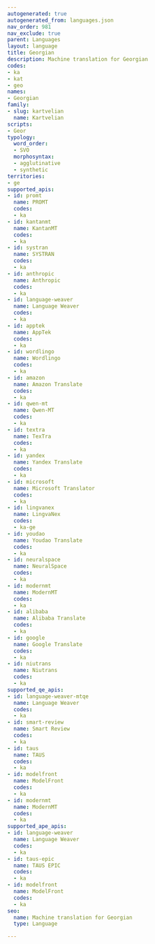 ```yaml
---
autogenerated: true
autogenerated_from: languages.json
nav_order: 981
nav_exclude: true
parent: Languages
layout: language
title: Georgian
description: Machine translation for Georgian
codes:
- ka
- kat
- geo
names:
- Georgian
family:
- slug: kartvelian
  name: Kartvelian
scripts:
- Geor
typology:
  word_order:
  - SVO
  morphosyntax:
  - agglutinative
  - synthetic
territories:
- ge
supported_apis:
- id: promt
  name: PROMT
  codes:
  - ka
- id: kantanmt
  name: KantanMT
  codes:
  - ka
- id: systran
  name: SYSTRAN
  codes:
  - ka
- id: anthropic
  name: Anthropic
  codes:
  - ka
- id: language-weaver
  name: Language Weaver
  codes:
  - ka
- id: apptek
  name: AppTek
  codes:
  - ka
- id: wordlingo
  name: Wordlingo
  codes:
  - ka
- id: amazon
  name: Amazon Translate
  codes:
  - ka
- id: qwen-mt
  name: Qwen-MT
  codes:
  - ka
- id: textra
  name: TexTra
  codes:
  - ka
- id: yandex
  name: Yandex Translate
  codes:
  - ka
- id: microsoft
  name: Microsoft Translator
  codes:
  - ka
- id: lingvanex
  name: LingvaNex
  codes:
  - ka-ge
- id: youdao
  name: Youdao Translate
  codes:
  - ka
- id: neuralspace
  name: NeuralSpace
  codes:
  - ka
- id: modernmt
  name: ModernMT
  codes:
  - ka
- id: alibaba
  name: Alibaba Translate
  codes:
  - ka
- id: google
  name: Google Translate
  codes:
  - ka
- id: niutrans
  name: Niutrans
  codes:
  - ka
supported_qe_apis:
- id: language-weaver-mtqe
  name: Language Weaver
  codes:
  - ka
- id: smart-review
  name: Smart Review
  codes:
  - ka
- id: taus
  name: TAUS
  codes:
  - ka
- id: modelfront
  name: ModelFront
  codes:
  - ka
- id: modernmt
  name: ModernMT
  codes:
  - ka
supported_ape_apis:
- id: language-weaver
  name: Language Weaver
  codes:
  - ka
- id: taus-epic
  name: TAUS EPIC
  codes:
  - ka
- id: modelfront
  name: ModelFront
  codes:
  - ka
seo:
  name: Machine translation for Georgian
  type: Language

---
```


